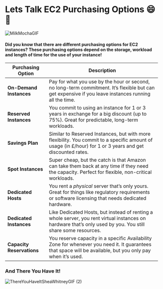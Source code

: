 # Lets Talk EC2 Purchasing Options 😄🤔

![MilkMochaGIF](https://github.com/user-attachments/assets/588fadad-4dd7-498c-8dc8-690b06bcc3a6)

#### Did you know that there are different purchasing options for EC2 instances? These purchasing options depend on the storage, workload and length of time for the use of your instance!

| **Purchasing Option**   | **Description**                                                                                                                                               |
|-------------------------|---------------------------------------------------------------------------------------------------------------------------------------------------------------|
| **On-Demand Instances**  | Pay for what you use by the hour or second, no long-term commitment. It’s flexible but can get expensive if you leave instances running all the time.         |
| **Reserved Instances**   | You commit to using an instance for 1 or 3 years in exchange for a big discount (up to 75%). Great for predictable, long-term workloads.                     |
| **Savings Plan**         | Similar to Reserved Instances, but with more flexibility. You commit to a specific amount of usage (in £/hour) for 1 or 3 years and get discounted rates.    |
| **Spot Instances**       | Super cheap, but the catch is that Amazon can take them back at any time if they need the capacity. Perfect for flexible, non-critical workloads.            |
| **Dedicated Hosts**      | You rent a *physical* server that’s only yours. Great for things like regulatory requirements or software licensing that needs dedicated hardware.            |
| **Dedicated Instances**  | Like Dedicated Hosts, but instead of renting a whole server, you rent virtual instances on hardware that’s only used by you. You still share some resources. |
| **Capacity Reservations**| You reserve capacity in a specific Availability Zone for whenever you need it. It guarantees that space will be available, but you only pay when it’s used.  |

### And There You Have It!

![ThereYouHaveItSheaWhitneyGIF (2)](https://github.com/user-attachments/assets/70a859d2-a9c7-49e1-a818-952861b18996)
